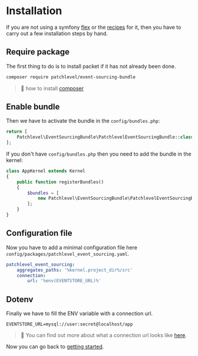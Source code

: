 # Installation

If you are not using a symfony [flex](https://github.com/symfony/flex) 
or the [recipes](https://flex.symfony.com/) for it, 
then you have to carry out a few installation steps by hand.

## Require package

The first thing to do is to install packet if it has not already been done.

```bash
composer require patchlevel/event-sourcing-bundle
```

> :book: how to install [composer](https://getcomposer.org/doc/00-intro.md)

## Enable bundle

Then we have to activate the bundle in the `config/bundles.php`:

```php
return [
    Patchlevel\EventSourcingBundle\PatchlevelEventSourcingBundle::class => ['all' => true],
];
```

If you don't have `config/bundles.php` then you need to add the bundle in the kernel:

```php
class AppKernel extends Kernel
{
    public function registerBundles()
    {
        $bundles = [
            new Patchlevel\EventSourcingBundle\PatchlevelEventSourcingBundle(),
        ];
    }
}
```

## Configuration file

Now you have to add a minimal configuration file here `config/packages/patchlevel_event_sourcing.yaml`.

```yaml
patchlevel_event_sourcing:
    aggregates_paths: '%kernel.project_dir%/src'
    connection:
        url: '%env(EVENTSTORE_URL)%'
```

## Dotenv

Finally we have to fill the ENV variable with a connection url.

```dotenv
EVENTSTORE_URL=mysql://user:secret@localhost/app
```

> :book: You can find out more about what a connection url looks like [here](https://www.doctrine-project.org/projects/doctrine-dbal/en/latest/reference/configuration.html#connecting-using-a-url).

Now you can go back to [getting started](https://github.com/patchlevel/event-sourcing-bundle#getting-started).